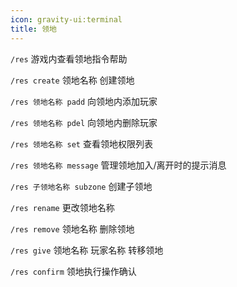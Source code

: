 ```yaml
---
icon: gravity-ui:terminal
title: 领地
---
```


`/res` 游戏内查看领地指令帮助

`/res create` 领地名称 创建领地

`/res 领地名称 padd` 向领地内添加玩家

`/res 领地名称 pdel` 向领地内删除玩家

`/res 领地名称 set` 查看领地权限列表

`/res 领地名称 message` 管理领地加入/离开时的提示消息

`/res 子领地名称 subzone` 创建子领地

`/res rename` 更改领地名称

`/res remove` 领地名称 删除领地

`/res give` 领地名称 玩家名称 转移领地

`/res confirm` 领地执行操作确认
